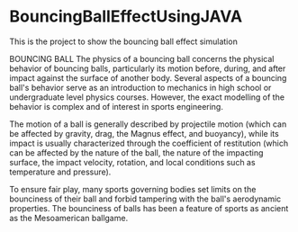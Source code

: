 # BouncingBallEffectUsingJAVA
This is the project to show the bouncing ball effect simulation

BOUNCING BALL
The physics of a bouncing ball concerns the physical behavior of bouncing balls, particularly its motion before, during, and after  impact against the 
surface of another body. Several aspects of a bouncing ball's behavior serve as an introduction to mechanics in high school or undergraduate level physics
courses. However, the exact modelling of the behavior is complex and of interest in sports engineering.

The motion of a ball is generally described by projectile motion (which can be affected by gravity, drag, the Magnus effect, and buoyancy), while its impact is
usually characterized through the coefficient of restitution (which can be affected by the nature of the ball, the nature of the impacting surface, the impact velocity, 
rotation, and local conditions such as temperature and pressure).

To ensure fair play, many sports governing bodies set limits on the bounciness of their ball and forbid tampering with the ball's aerodynamic properties.
The bounciness of balls has been a feature of sports as ancient as the Mesoamerican ballgame.
